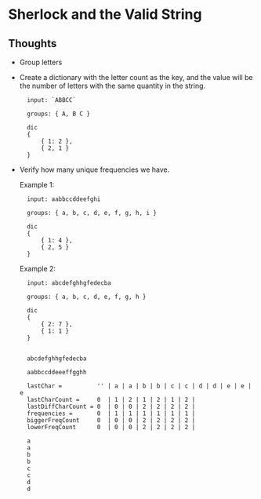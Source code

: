 # Sherlock and the Valid String


## Thoughts

- Group letters
- Create a dictionary with the letter count as the key, and the value will be the number of letters with the same quantity in the string.

        input: `ABBCC`

        groups: { A, B C }

        dic
        {
            { 1: 2 },
            { 2, 1 }
        }

- Verify how many unique frequencies we have.

    Example 1:

        input: aabbccddeefghi

        groups: { a, b, c, d, e, f, g, h, i }

        dic
        {
            { 1: 4 },
            { 2, 5 }
        }


    Example 2:

        input: abcdefghhgfedecba

        groups: { a, b, c, d, e, f, g, h }

        dic
        {
            { 2: 7 },
            { 1: 1 }
        }


        abcdefghhgfedecba

        aabbccddeeeffgghh

        lastChar =          '' | a | a | b | b | c | c | d | d | e | e | e
        lastCharCount =     0  | 1 | 2 | 1 | 2 | 1 | 2 | 
        lastDiffCharCount = 0  | 0 | 0 | 2 | 2 | 2 | 2 | 
        frequencies =       0  | 1 | 1 | 1 | 1 | 1 | 1 | 
        biggerFreqCount     0  | 0 | 0 | 2 | 2 | 2 | 2 |
        lowerFreqCount      0  | 0 | 0 | 2 | 2 | 2 | 2 |

        a
        a
        b
        b
        c
        c
        d
        d
